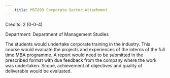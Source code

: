 ```yaml
---
    title: MST893 Corporate Sector Attachment
---
```

Credits: 2 (0-0-4)

Department: Department of Management Studies

The students would undertake corporate training in the industry. This course would evaluate the projects and experiences of the interns of the full time MBA programme. A report would need to be submitted in the prescribed format with due feedback from the company where the work was undertaken. Scope, achievement of objectives and quality of deliverable would be evaluated.
